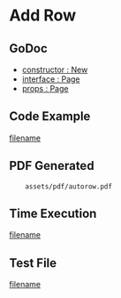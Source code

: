 # Add Row

## GoDoc
* [constructor : New](https://pkg.go.dev/github.com/chioshinu/maroto/v2/pkg/components/page#New) 
* [interface : Page](https://pkg.go.dev/github.com/chioshinu/maroto/v2/pkg/core#Page)
* [props : Page](https://pkg.go.dev/github.com/chioshinu/maroto/v2/pkg/props#Page)

## Code Example
[filename](../../assets/examples/autorow/v2/main.go  ':include :type=code')

## PDF Generated
```pdf
	assets/pdf/autorow.pdf
```

## Time Execution
[filename](../../assets/text/autorow.txt  ':include :type=code')

## Test File
[filename](https://raw.githubusercontent.com/johnfercher/maroto/master/test/maroto/examples/autorow.json  ':include :type=code')